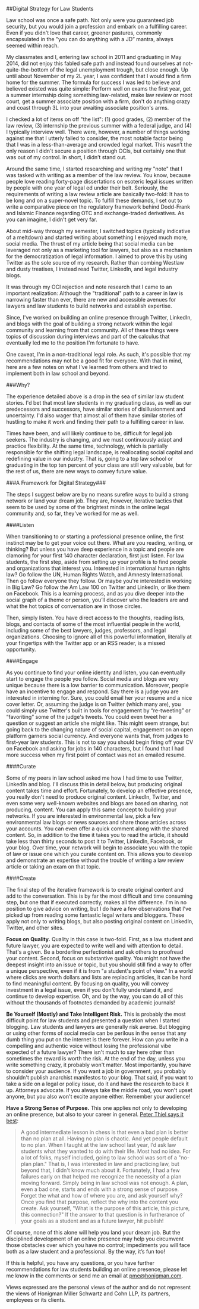 ##Digital Strategy for Law Students

Law school was once a safe path. Not only were you guaranteed job security, but you would join a profession and embark on a fulfilling career. Even if you didn't love that career, greener pastures, commonly encapsulated in the "you can do anything with a JD” mantra, always seemed within reach.

My classmates and I, entering law school in 2011 and graduating in May 2014, did not enjoy this fabled safe path and instead found ourselves at not-quite-the-bottom of the legal unemployment trough, but close enough. Up until about November of my 2L year, I was confident that I would find a firm home for the summer. The formula for success I was led to believe and believed existed was quite simple: Perform well on exams the first year, get a summer internship doing something law-related, make law review or moot court, get a summer associate position with a firm, don't do anything crazy and coast through 3L into your awaiting associate position's arms.

I checked a lot of items on off "the list": (1) good grades, (2) member of the law review, (3) internship the previous summer with a federal judge, and (4) I typically interview well. There were, however, a number of things working against me that I utterly failed to consider, the most notable factor being that I was in a less-than-average and crowded legal market. This wasn’t the only reason I didn't secure a position through OCIs, but certainly one that was out of my control. In short, I didn’t stand out.

Around the same time, I started researching and writing my "note" that I was tasked with writing as a member of the law review. You know, because people love reading forty-page dissertations on esoteric legal issues written by people with one year of legal ed under their belt. Seriously, the requirements of writing a law review article are basically two-fold: It has to be long and on a super-novel topic. To fulfill these demands, I set out to write a comparative piece on the regulatory framework behind Dodd-Frank and Islamic Finance regarding OTC and exchange-traded derivatives. As you can imagine, I didn't get very far.

About mid-way through my semester, I switched topics (typically indicative of a meltdown) and started writing about something I enjoyed much more, social media. The thrust of my article being that social media can be leveraged not only as a marketing tool for lawyers, but also as a mechanism for the democratization of legal information. I aimed to prove this by using Twitter as the sole source of my research. Rather than combing Westlaw and dusty treatises, I instead read Twitter, LinkedIn, and legal industry blogs.

It was through my OCI rejection and note research that I came to an important realization: Although the "traditional" path to a career in law is narrowing faster than ever, there are new and accessible avenues for lawyers and law students to build networks and establish expertise.

Since, I've worked on building an online presence through Twitter, LinkedIn, and blogs with the goal of building a strong network within the legal community and learning from that community. All of these things were topics of discussion during interviews and part of the calculus that eventually led me to the position I'm fortunate to have.

One caveat, I'm in a non-traditional legal role. As such, it's possible that my recommendations may not be a good fit for everyone. With that in mind, here are a few notes on what I've learned from others and tried to implement both in law school and beyond.

###Why?

The experience detailed above is a drop in the sea of similar law student stories. I'd bet that most law students in my graduating class, as well as our predecessors and successors, have similar stories of disillusionment and uncertainty. I'd also wager that almost all of them have similar stories of hustling to make it work and finding their path to a fulfilling career in law.

Times have been, and will likely continue to be, difficult for legal job seekers. The industry is changing, and we must continuously adapt and practice flexibility. At the same time, technology, which is partially responsible for the shifting legal landscape, is reallocating social capital and redefining value in our industry. That is, going to a top law school or graduating in the top ten percent of your class are still very valuable, but for the rest of us, there are new ways to convey future value.

###A Framework for Digital Strategy###

The steps I suggest below are by no means surefire ways to build a strong network or land your dream job. They are, however, iterative tactics that seem to be used by some of the brightest minds in the online legal community and, so far, they've worked for me as well.

####Listen

When transitioning to or starting a professional presence online, the first instinct may be to get your voice out there. What are you reading, writing, or thinking? But unless you have deep experience in a topic and people are clamoring for your first 140 character declaration, first just listen. For law students, the first step, aside from setting up your profile is to find people and organizations that interest you. Interested in international human rights law? Go follow the UN, Human Rights Watch, and Amnesty International. Then go follow everyone they follow. Or maybe you're interested in working in Big Law? Go follow the Am Law 100 on Twitter and LinkedIn, or like them on Facebook. This is a learning process, and as you dive deeper into the social graph of a theme or person, you’ll discover who the leaders are and what the hot topics of conversation are in those circles.

Then, simply listen. You have direct access to the thoughts, reading lists, blogs, and contacts of some of the most influential people in the world, including some of the best lawyers, judges, professors, and legal organizations. Choosing to ignore all of this powerful information, literally at your fingertips with the Twitter app or an RSS reader, is a missed opportunity.

####Engage

As you continue to find your online identity and listen, you can eventually start to engage the people you follow. Social media and blogs are very unique because there is a low barrier to communication. Moreover, people have an incentive to engage and respond. Say there is a judge you are interested in interning for. Sure, you could email her your resume and a nice cover letter. Or, assuming the judge is on Twitter (which many are), you could simply use Twitter's built in tools for engagement by “re-tweeting” or “favoriting” some of the judge's tweets. You could even tweet her a question or suggest an article she might like. This might seem strange, but going back to the changing nature of social capital, engagement on an open platform garners social currency. And everyone wants that, from judges to first-year law students. This is not to say you should begin firing off your CV on Facebook and asking for jobs in 140 characters, but I found that I had more success when my first point of contact was not an emailed resume.

####Curate

Some of my peers in law school asked me how I had time to use Twitter, LinkedIn and blog. I'll discuss this in detail below, but producing original content takes time and effort. Fortunately, to develop an effective presence, you really don't need to produce original content. LinkedIn, Twitter, and even some very well-known websites and blogs are based on sharing, not producing, content. You can apply this same concept to building your networks. If you are interested in environmental law, pick a few environmental law blogs or news sources and share those articles across your accounts. You can even offer a quick comment along with the shared content. So, in addition to the time it takes you to read the article, it should take less than thirty seconds to post it to Twitter, LinkedIn, Facebook, or your blog. Over time, your network will begin to associate you with the topic of law or issue one which you curate content on. This allows you to develop and demonstrate an expertise without the trouble of writing a law review article or taking an exam on that topic.

####Create

The final step of the iterative framework is to create original content and add to the conversation. This is by far the most difficult and time consuming step, but one that if executed correctly, makes all the difference. I'm in no position to give advice on writing, but I do have a few observations that I've picked up from reading some fantastic legal writers and bloggers. These apply not only to writing blogs, but also posting original content on LinkedIn, Twitter, and other sites.

**Focus on Quality.** Quality in this case is two-fold. First, as a law student and future lawyer, you are expected to write well and with attention to detail. That's a given. Be a borderline perfectionist and ask others to proofread your content. Second, focus on substantive quality. You might not have the deepest insight into an issue or topic, but you should still find a way to offer a unique perspective, even if it is from "a student's point of view." In a world where clicks are worth dollars and lists are replacing articles, it can be hard to find meaningful content. By focusing on quality, you will convey investment in a legal issue, even if you don't fully understand it, and continue to develop expertise. Oh, and by the way, you can do all of this without the thousands of footnotes demanded by academic journals!

**Be Yourself (Mostly) and Take Intelligent Risk.** This is probably the most difficult point for law students and presented a question when I started blogging. Law students and lawyers are generally risk averse. But blogging or using other forms of social media can be perilous in the sense that any dumb thing you put on the internet is there forever. How can you write in a compelling and authentic voice without losing the professional vibe expected of a future lawyer? There isn't much to say here other than sometimes the reward is worth the risk. At the end of the day, unless you write something crazy, it probably won't matter. Most importantly, you have to consider your audience. If you want a job in government, you probably shouldn't publish anarchist manifestos to your blog. That said, if you want to take a side on a legal or policy issue, do it and have the research to back it up. Attorneys advocate. If you always take the middle road, you won't upset anyone, but you also won't excite anyone either. Remember your audience!

**Have a Strong Sense of Purpose.** This one applies not only to developing an online presence, but also to your career in general. [Peter Thiel says it best](http://blakemasters.com/post/23250566538/peter-thiels-cs183-startup-class-12-notes):

>A good intermediate lesson in chess is that even a bad plan is better than no plan at all. Having no plan is chaotic. And yet people default to no plan. When I taught at the law school last year, I’d ask law students what they wanted to do with their life. Most had no idea.
For a lot of folks, myself included, going to law school was sort of a "no-plan plan." That is, I was interested in law and practicing law, but beyond that, I didn't know much about it. Fortunately, I had a few failures early on that helped me recognize the necessity of a plan moving forward. Simply being in law school was not enough. A plan, even a bad one, starts and ends with a strong sense of purpose. Forget the what and how of where you are, and ask yourself why? Once you find that purpose, reflect the why into the content you create. Ask yourself, "What is the purpose of this article, this picture, this connection?" If the answer to that question is in furtherance of your goals as a student and as a future lawyer, hit publish!

Of course, none of this alone will help you land your dream job. But the disciplined development of an online presence may help you circumvent those obstacles over which you have no control; impediments you will face both as a law student and a professional. By the way, it’s fun too!

If this is helpful, you have any questions, or you have further recommendations for law students building an online presence, please let me know in the comments or send me an email at pme@honigman.com.

Views expressed are the personal views of the author and do not represent the views of Honigman Miller Schwartz and Cohn LLP, its partners, employees or its clients.
